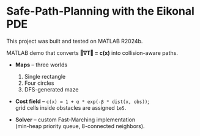 # Safe-Path-Planning with the Eikonal PDE

This project was built and tested on MATLAB R2024b.

MATLAB demo that converts **‖∇T‖ = c(x)** into collision-aware paths.

* **Maps** – three worlds  
  1. Single rectangle
  2. Four circles
  3. DFS-generated maze

* **Cost field** – `c(x) = 1 + α * exp(-β * dist(x, obs))`;  
  grid cells inside obstacles are assigned `1e5`.

* **Solver** – custom Fast-Marching implementation  
  (min-heap priority queue, 8-connected neighbors).

